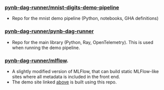 ### [pynb-dag-runner/mnist-digits-demo-pipeline](https://github.com/pynb-dag-runner/mnist-digits-demo-pipeline)
 - Repo for the mnist demo pipeline (Python, notebooks, GHA definitions)

### [pynb-dag-runner/pynb-dag-runner](https://github.com/pynb-dag-runner/pynb-dag-runner)
 - Repo for the main library (Python, Ray, OpenTelemetry). This is used when running the demo pipeline.

### [pynb-dag-runner/mlflow](https://github.com/pynb-dag-runner/mlflow).
 - A slightly modified version of MLFlow, that can build static MLFlow-like sites where all metadata is included in the front end.
 - The demo site linked [above](https://pynb-dag-runner.github.io/mnist-digits-demo-pipeline) is built using this repo.
